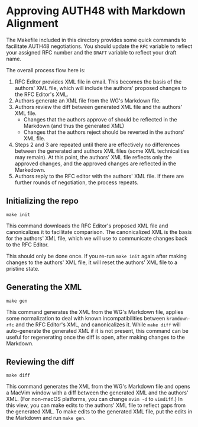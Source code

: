 Approving AUTH48 with Markdown Alignment
====================================================

The Makefile included in this directory provides some quick commands to
facilitate AUTH48 negotiations.  You should update the `RFC` variable to reflect
your assigned RFC number and the `DRAFT` variable to reflect your draft name.

The overall process flow here is:

1. RFC Editor provides XML file in email.  This becomes the basis of the
   authors' XML file, which will include the authors' proposed changes to the
   RFC Editor's XML.
2. Authors generate an XML file from the WG's Markdown file.
3. Authors review the diff between generated XML file and the authors' XML file.
   * Changes that the authors approve of should be reflected in the Markdown
     (and thus the generated XML)
   * Changes that the authors reject should be reverted in the authors' XML
     file.
4. Steps 2 and 3 are repeated until there are effectively no differences between
   the generated and authors XML files (some XML technicalities may remain). At
   this point, the authors' XML file reflects only the approved changes, and the
   approved changes are reflected in the Markedown.
5. Authors reply to the RFC editor with the authors' XML file.  If there are
   further rounds of negotiation, the process repeats.

## Initializing the repo

```
make init
```

This command downloads the RFC Editor's proposed XML file and canonicalizes it
to facilitate comparison.  The canonicalized XML is the basis for the authors'
XML file, which we will use to communicate changes back to the RFC Editor.

This should only be done once.  If you re-run `make init` again after making
changes to the authors' XML file, it will reset the authors' XML file to a
pristine state.

## Generating the XML

```
make gen
```

This command generates the XML from the WG's Markdown file, applies some
normalization to deal with known incompatibilities between `kramdown-rfc` and
the RFC Editor's XML, and canonicalizes it.  While `make diff` will
auto-generate the generated XML if it is not present, this command can be useful
for regenerating once the diff is open, after making changes to the Markdown.


## Reviewing the diff

```
make diff
```

This command generates the XML from the WG's Markdown file and opens a MacVim
window with a diff between the generated XML and the authors' XML.  (For
non-macOS platforms, you can change `mvim -d` to `vimdiff`.)  In this view, you
can make edits to the authors' XML file to reflect gaps from the generated XML.
To make edits to the generated XML file, put the edits in the Markdown and run
`make gen`.
